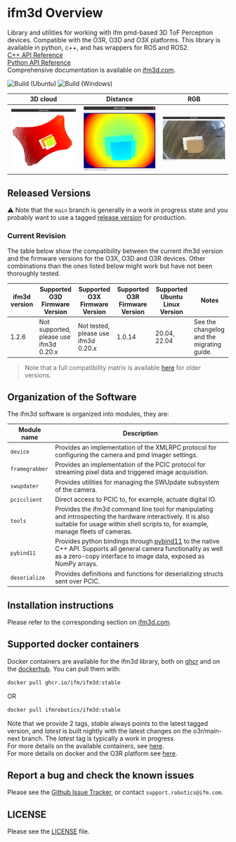 
# ifm3d Overview

Library and utilities for working with ifm pmd-based 3D ToF Perception devices. Compatible with the O3R, O3D and O3X platforms. 
This library is available in python, c++, and has wrappers for ROS and ROS2.  
[C++ API Reference](https://ifm.github.io/ifm3d-docs/html/cpp_api/annotated.html)  
[Python API Reference](https://ifm.github.io/ifm3d-docs/html/_autosummary/ifm3dpy.html#module-ifm3dpy)  
Comprehensive documentation is available on [ifm3d.com](https://ifm3d.com/).


![Build (Ubuntu)](https://github.com/ifm/ifm3d/workflows/Build%20(Ubuntu)/badge.svg?branch=master)
![Build (Windows)](https://github.com/ifm/ifm3d/workflows/Build%20(Windows)/badge.svg?branch=master)

| 3D cloud | Distance | RGB |
| -- | -- | -- |
| ![3D cloud of a stack of boxes](xyz.png) | ![Distance image of a stack of boxes](distance.png) | ![RGB image of a stack of boxes](jpeg.png) |
## Released Versions

⚠️ Note that the `main` branch is generally in a work in progress state and you probably want to use a
tagged [release version](https://github.com/ifm/ifm3d/releases) for production.

### Current Revision

The table below show the compatibility between the current ifm3d version and the firmware versions for the O3X, O3D and O3R devices. Other combinations than the ones listed below might work but have not been thoroughly tested.

| ifm3d version | Supported O3D Firmware Version | Supported O3X Firmware Version | Supported O3R Firmware Version | Supported Ubuntu Linux Version | Notes | 
| ------------- | ------------------------------ | ------------------------------ | -------------------- | ------------------------------ | ----- |
| 1.2.6 | Not supported, please use ifm3d 0.20.x | Not tested, please use ifm3d 0.20.x | 1.0.14 | 20.04, 22.04 | See the changelog and the migrating guide. |

> Note that a full compatibility matrix is available [here](ifm3d/doc/sphinx/content/swcompat:ifm3d%20Software%20Compatibility%20Matrix) for older versions.
## Organization of the Software

The ifm3d software is organized into modules, they are:

| Module name | Description |
| ----------- | ----------- |
| `device`      | Provides an implementation of the XMLRPC protocol for configuring the camera and pmd imager settings. |
| `framegrabber` | Provides an implementation of the PCIC protocol for streaming pixel data and triggered image acquisition.|
| `swupdater`  | Provides utilities for managing the SWUpdate subsystem of the camera. |
| `pcicclient` | Direct access to PCIC to, for example, actuate digital IO.|
| `tools` | Provides the ifm3d command line tool for manipulating and introspecting the hardware interactively. It is also suitable for usage within shell scripts to, for example, manage fleets of cameras.|
| `pybind11` | Provides python bindings through <a href="https://github.com/pybind/pybind11">pybind11</a> to the native C++ API. Supports all general camera functionality as well as a zero-copy interface to image data, exposed as NumPy arrays. |
| `deserialize` | Provides definitions and functions for deserializing structs sent over PCIC. |

## Installation instructions
Please refer to the corresponding section on [ifm3d.com](https://ifm3d.com/).

## Supported docker containers
Docker containers are available for the ifm3d library, both on [ghcr](https://github.com/orgs/ifm/packages?repo_name=ifm3d) and on the [dockerhub](https://hub.docker.com/r/ifmrobotics/ifm3d). 
You can pull them with:
```bash
docker pull ghcr.io/ifm/ifm3d:stable
```
OR
```bash
docker pull ifmrobotics/ifm3d:stable
```
Note that we provide 2 tags, *stable* always points to the latest tagged version, and *latest* is built nightly with the latest changes on the o3r/main-next branch. The *latest* tag is typically a work in progress.  
For more details on the available containers, see [here](ifm3d/doc/sphinx/content/installation_instructions/install_docker:Docker%20dev%20container).  
For more details on docker and the O3R platform see [here](documentation/O3R/Docker/README:Docker%20on%20O3R).

## Report a bug and check the known issues

Please see the [Github Issue Tracker](https://github.com/ifm/ifm3d/issues), or contact `support.robotics@ifm.com`.

## LICENSE

Please see the [LICENSE](LICENSE) file.
